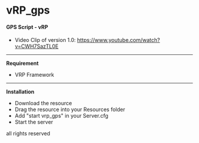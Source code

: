 # vRP_gps

#### GPS Script - vRP

- Video Clip of version 1.0: https://www.youtube.com/watch?v=CWH7SazTL0E

------------

**Requirement**

- VRP Framework

------------

**Installation**

- Download the resource
- Drag the resource into your Resources folder
- Add "start vrp_gps" in your Server.cfg
- Start the server


all rights reserved
